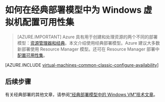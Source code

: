 <properties
	pageTitle="Windows 经典 VM 的可用性集 | Azure"
	description="在经典部署模型中，使用 Azure 门户和 Azure PowerShell，为新的或现有的 Windows 虚拟机配置可用性集。"
	services="virtual-machines-windows"
	documentationCenter=""
	authors="cynthn"
	manager="timlt"
	editor=""
	tags="azure-service-management"/>

<tags
	ms.service="virtual-machines-windows"
	ms.date="07/12/2016"
	wacn.date="08/08/2016"/>

# 如何在经典部署模型中为 Windows 虚拟机配置可用性集

> [AZURE.IMPORTANT] Azure 具有用于创建和处理资源的两个不同的部署模型：[资源管理器和经典](/documentation/articles/resource-manager-deployment-model/)。本文介绍使用经典部署模型。Azure 建议大多数新部署使用 Resource Manager 模型。还可在 Resource Manager 部署中[配置可用性集](/documentation/articles/virtual-machines-windows-create-availability-set/)。

[AZURE.INCLUDE [virtual-machines-common-classic-configure-availability](../includes/virtual-machines-common-classic-configure-availability.md)]

## 后续步骤

有关经典部署的其他文章，请参阅[“经典部署模型中的 Windows VM”技术文章](/documentation/articles/virtual-machines-windows-index/)。

<!---HONumber=Mooncake_0801_2016-->